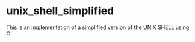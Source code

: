 # unix_shell_simplified
This is an implementation of a simplified version of the UNIX SHELL using C.
